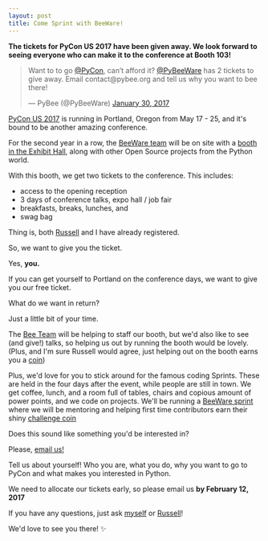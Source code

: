 ```yaml
---
layout: post
title: Come Sprint with BeeWare!
---
```


**The tickets for PyCon US 2017 have been given away. We look forward to seeing everyone who can make it to the conference at Booth 103!**


<blockquote class="twitter-tweet" data-lang="en"><p lang="en" dir="ltr">Want to to go <a href="https://twitter.com/pycon">@PyCon</a>, can’t afford it? <a href="https://twitter.com/PyBeeWare">@PyBeeWare</a> has 2 tickets to give away. Email contact@pybee.org and tell us why you want to bee there!</p>&mdash; PyBee (@PyBeeWare) <a href="https://twitter.com/PyBeeWare/status/826023330398351361">January 30, 2017</a></blockquote>
<script async src="//platform.twitter.com/widgets.js" charset="utf-8"></script>

[PyCon US 2017](https://us.pycon.org/2017/) is running in Portland, Oregon from May 17 - 25, and it's bound to be another amazing conference. 

For the second year in a row, the [BeeWare team](http://pybee.org) will be on site with a [booth in the Exhibit Hall](https://twitter.com/PyBeeWare/status/737043373953978368), along with other Open Source projects from the Python world. 

With this booth, we get two tickets to the conference. This includes: 

  * access to the opening reception
  * 3 days of conference talks, expo hall / job fair
  * breakfasts, breaks, lunches, and 
  * swag bag

Thing is, both [Russell](https://twitter.com/freakboy3742) and I have already registered. 

So, we want to give you the ticket. 

Yes, **you.**

If you can get yourself to Portland on the conference days, we want to give you our free ticket. 

What do we want in return? 

Just a little bit of your time. 

The [Bee Team](http://pybee.org/community/team/) will be helping to staff our booth, but we'd also like to see (and give!) talks, so helping us out by running the booth would be lovely. (Plus, and I'm sure Russell would agree, just helping out on the booth earns you a [coin](http://pybee.org/contributing/challenge-coins/)) 

Plus, we'd love for you to stick around for the famous coding Sprints. These are held in the four days after the event, while people are still in town. We get coffee, lunch, and a room full of tables, chairs and copious amount of power points, and we code on projects. We'll be running a [BeeWare sprint](https://twitter.com/PyBeeWare/status/738400648614449152) where we will be mentoring and helping first time contributors earn their shiny [challenge coin](https://twitter.com/PyBeeWare/status/738425474754314240)

Does this sound like something you'd be interested in?

Please, [email us!](mailto:contact@pybee.org)

Tell us about yourself! Who you are, what you do, why you want to go to PyCon and what makes you interested in Python. 

We need to allocate our tickets early, so please email us **by February 12, 2017**

If you have any questions, just ask [myself](https://twitter.com/glasnt) or [Russell](https://twitter.com/freakboy3742)!

We'd love to see you there! ✨
